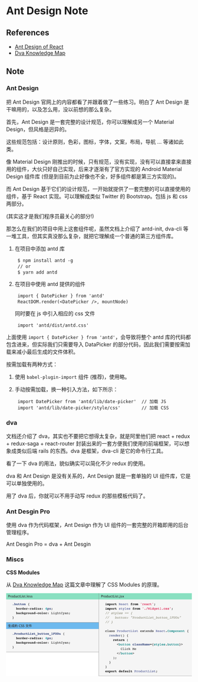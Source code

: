 # Ant Design Note

## References

- [Ant Design of React](https://ant.design/docs/react/introduce-cn)
- [Dva Knowledge Map](https://github.com/dvajs/dva-knowledgemap)

## Note

### Ant Design

把 Ant Design 官网上的内容都看了并跟着做了一些练习。明白了 Ant Design 是干嘛用的，以及怎么用，没以前想的那么复杂。

首先，Ant Design 是一套完整的设计规范，你可以理解成另一个 Material Design，但风格是迥异的。

这些规范包括：设计原则，色彩，图标，字体，文案，布局，导航 ... 等诸如此类。

像 Material Design 刚推出的时候，只有规范，没有实现，没有可以直接拿来直接用的组件，大伙只好自己实现，后来才逐渐有了官方实现的 Android Material Design 组件库 (但是到目前为止好像也不全，好多组件都是第三方实现的)。

而 Ant Design 基于它们的设计规范，一开始就提供了一套完整的可以直接使用的组件，基于 React 实现。可以理解成类似 Twitter 的 Bootstrap。包括 js 和 css 两部分。

(其实这才是我们程序员最关心的部分!)

那怎么在我们的项目中用上这套组件呢，虽然文档上介绍了 antd-init, dva-cli 等一堆工具，但其实真没那么复杂，就把它理解成一个普通的第三方组件库。

1. 在项目中添加 antd 库

        $ npm install antd -g
        // or
        $ yarn add antd

1. 在项目中使用 antd 提供的组件

        import { DatePicker } from 'antd'
        ReactDOM.render(<DatePicker />, mountNode)

   同时要在 js 中引入相应的 css 文件

        import 'antd/dist/antd.css'

上面使用 `import { DatePicker } from 'antd'`，会导致将整个 antd 库的代码都包含进来，但实际我们只需要导入 DataPicker 的部分代码，因此我们需要按需加载来减小最后生成的文件体积。

按需加载有两种方式：

1. 使用 `babel-plugin-import` 组件 (推荐)，使用略。
1. 手动按需加载，换一种引入方法，如下所示：

        import DatePicker from 'antd/lib/date-picker'  // 加载 JS
        import 'antd/lib/date-picker/style/css'        // 加载 CSS

### dva

文档还介绍了 dva，其实也不要把它想得太复杂，就是阿里他们把 react + redux + redux-saga + react-router 封装出来的一套方便我们使用的前端框架，可以想象成类似后端 rails 的东西。dva 是框架，dva-cli 是它的命令行工具。

看了一下 dva 的用法，貌似确实可以简化不少 redux 的使用。

dva 和 Ant Design 是没有关系的，Ant Design 就是一套单独的 UI 组件库，它是可以单独使用的。

用了 dva 后，你就可以不用手动写 redux 的那些模板代码了。

### Ant Desgin Pro

使用 dva 作为代码框架，Ant Design 作为 UI 组件的一套完整的开箱即用的后台管理程序。

Ant Desgin Pro = dva + Ant Desgin

### Miscs

**CSS Modules**

从 [Dva Knowledge Map](https://github.com/dvajs/dva-knowledgemap) 这篇文章中理解了 CSS Modules 的原理。

![](../art/css-modules.png)
